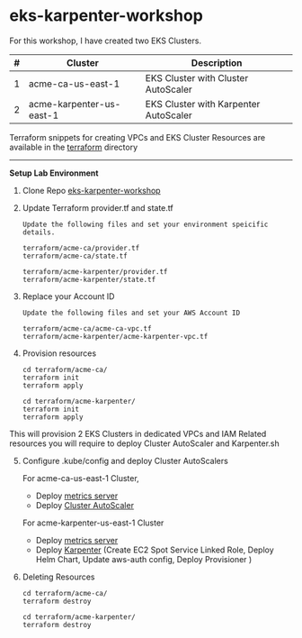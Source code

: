 # eks-karpenter-workshop

For this workshop, I have created two EKS Clusters. 



| # | Cluster | Description  |
| -------- | -------- | -------- |
| 1     | acme-ca-us-east-1 | EKS Cluster with Cluster AutoScaler     |
| 2     | acme-karpenter-us-east-1 | EKS Cluster with Karpenter AutoScaler     |


Terraform snippets for creating VPCs and EKS Cluster Resources are available in the [terraform](https://github.com/dijeesh/eks-karpenter-workshop/tree/main/terraform) directory


---

**Setup Lab Environment**

1. Clone Repo [eks-karpenter-workshop](git@github.com:dijeesh/eks-karpenter-workshop.git)

2. Update Terraform provider.tf and state.tf

    ```
    Update the following files and set your environment speicific details.
    
    terraform/acme-ca/provider.tf
    terraform/acme-ca/state.tf
    
    terraform/acme-karpenter/provider.tf
    terraform/acme-karpenter/state.tf
    ```
3. Replace your Account ID

    ```
    Update the following files and set your AWS Account ID
    
    terraform/acme-ca/acme-ca-vpc.tf
    terraform/acme-karpenter/acme-karpenter-vpc.tf
    ```
4. Provision resources

    ```
    cd terraform/acme-ca/
    terraform init
    terraform apply

    cd terraform/acme-karpenter/
    terraform init
    terraform apply

    ```
This will provision 2 EKS Clusters in dedicated VPCs and IAM Related resources you will require to deploy Cluster AutoScaler and Karpenter.sh

5. Configure .kube/config and deploy Cluster AutoScalers

    For acme-ca-us-east-1 Cluster,
    
    - Deploy [metrics server](https://docs.aws.amazon.com/eks/latest/userguide/metrics-server.html) 
    - Deploy [Cluster AutoScaler](https://docs.aws.amazon.com/eks/latest/userguide/autoscaling.html)

    For acme-karpenter-us-east-1 Cluster
    
    - Deploy [metrics server](https://docs.aws.amazon.com/eks/latest/userguide/metrics-server.html)
    - Deploy [Karpenter](https://karpenter.sh/v0.8.0/getting-started/getting-started-with-eksctl/#create-the-ec2-spot-service-linked-role) (Create EC2 Spot Service Linked Role, Deploy Helm Chart, Update aws-auth config, Deploy Provisioner )

6. Deleting Resources

    ```
    cd terraform/acme-ca/
    terraform destroy

    cd terraform/acme-karpenter/
    terraform destroy

    ```